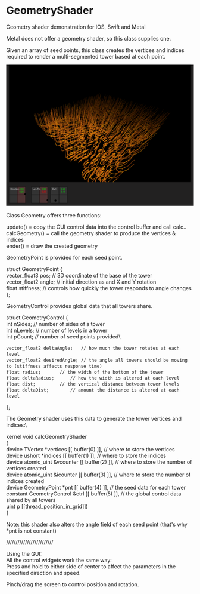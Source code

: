 # GeometryShader
Geometry shader demonstration for IOS, Swift and Metal

Metal does not offer a geometry shader, so this class supplies one.

Given an array of seed points, this class creates the vertices and indices required to render a
multi-segmented tower based at each point.

![Screenshot](screenshot.png)

Class Geometry offers three functions:

update() = copy the GUI control data into the control buffer and call calc..\
calcGeometry() = call the geometry shader to produce the vertices & indices\
ender() = draw the created geometry

GeometryPoint is provided for each seed point. 

struct GeometryPoint {\
    vector_float3 pos;	 // 3D coordinate of the base of the tower\
    vector_float2 angle; // initial direction as and X and Y rotation\
    float stiffness;     // controls how quickly the tower responds to angle changes\
};

GeometryControl provides global data that all towers share.

struct GeometryControl {\
    int nSides;			// number of sides of a tower\
    int nLevels;		// number of levels in a tower\
    int pCount;			// number of seed points provided\
    
    vector_float2 deltaAngle;	// how much the tower rotates at each level
    vector_float2 desiredAngle; // the angle all towers should be moving to (stiffness affects response time)
    float radius;		// the width of the bottom of the tower
    float deltaRadius;		// how the width is altered at each level
    float dist;			// the vertical distance between tower levels
    float deltaDist;		// amount the distance is altered at each level
};

The Geometry shader uses this data to generate the tower vertices and indices:\

kernel void calcGeometryShader\
(\
 device TVertex *vertices       [[ buffer(0) ]], // where to store the vertices\
 device ushort *indices         [[ buffer(1) ]], // where to store the indices\
 device atomic_uint &vcounter   [[ buffer(2) ]], // where to store the number of vertices created\
 device atomic_uint &icounter   [[ buffer(3) ]], // where to store the number of indices created\
 device GeometryPoint *pnt      [[ buffer(4) ]], // the seed data for each tower\
 constant GeometryControl &ctrl [[ buffer(5) ]], // the global control data shared by all towers\
 uint p [[thread_position_in_grid]])\
{

Note: this shader also alters the angle field of each seed point (that's why *pnt is not constant)
 
/////////////////////////

Using the GUI:\
All the control widgets work the same way:\
Press and hold to either side of center to affect the parameters in the specified direction and speed.

Pinch/drag the screen to control position and rotation.


